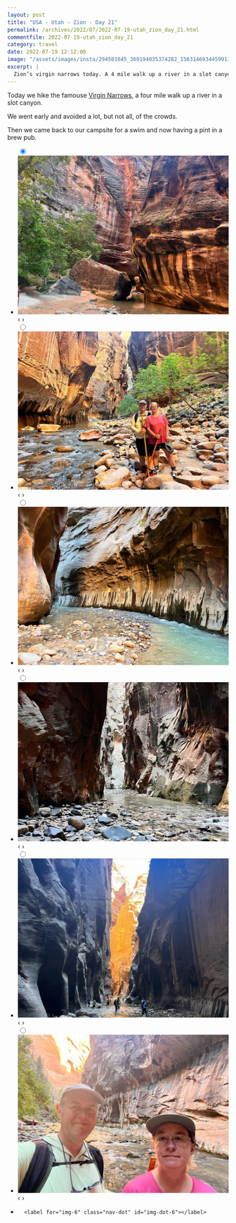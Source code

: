 ```yaml
---
layout: post
title: "USA - Utah - Zion - Day 21"
permalink: /archives/2022/07/2022-07-19-utah_zion_day_21.html
commentfile: 2022-07-19-utah_zion_day_21
category: travel
date: 2022-07-19 12:12:00
image: "/assets/images/insta/294501045_369194035374282_1563146934459913794_n_18229044997193874.jpg"
excerpt: |
  Zion’s virgin narrows today. A 4 mile walk up a river in a slot canyon. We went early and avoided a lot of the crowds. Came back for a swim and now having a pint in a brew pub.
---
```


Today we hike the famouse [Virgin Narrows](https://maps.app.goo.gl/4xaTD2T2j5zJzqbF9), a four mile walk up a river in a slot canyon.

We went early and avoided a lot, but not all, of the crowds.

Then we came back to our campsite for a swim and now having a pint in a brew pub.

<ul class="slides">
    <input type="radio" name="radio-btn" id="img-1" checked="checked" />
    <li class="slide-container">
        <div class="slide">
          <a href="/assets/images/insta/295079838_5531556683567307_8433719437696349425_n_17960985256809908.jpg"><img src="/assets/images/insta/295079838_5531556683567307_8433719437696349425_n_17960985256809908.jpg" /></a>
        </div>
    <div class="nav">
      <label for="img-6" class="prev">&#x2039;</label>
      <label for="img-2" class="next">&#x203a;</label>
    </div>
    </li>
        <input type="radio" name="radio-btn" id="img-2"  />
    <li class="slide-container">
        <div class="slide">
          <a href="/assets/images/insta/294245647_116892797748613_1780271529539767184_n_18137235649275852.jpg"><img src="/assets/images/insta/294245647_116892797748613_1780271529539767184_n_18137235649275852.jpg" /></a>
        </div>
    <div class="nav">
      <label for="img-1" class="prev">&#x2039;</label>
      <label for="img-3" class="next">&#x203a;</label>
    </div>
    </li>
        <input type="radio" name="radio-btn" id="img-3"  />
    <li class="slide-container">
        <div class="slide">
          <a href="/assets/images/insta/294608826_299479632363600_8913147263325685918_n_17964498325772168.jpg"><img src="/assets/images/insta/294608826_299479632363600_8913147263325685918_n_17964498325772168.jpg" /></a>
        </div>
    <div class="nav">
      <label for="img-2" class="prev">&#x2039;</label>
      <label for="img-4" class="next">&#x203a;</label>
    </div>
    </li>
        <input type="radio" name="radio-btn" id="img-4"  />
    <li class="slide-container">
        <div class="slide">
          <a href="/assets/images/insta/294202538_1906464682894202_4238792034056064094_n_17951683468977707.jpg"><img src="/assets/images/insta/294202538_1906464682894202_4238792034056064094_n_17951683468977707.jpg" /></a>
        </div>
    <div class="nav">
      <label for="img-3" class="prev">&#x2039;</label>
      <label for="img-5" class="next">&#x203a;</label>
    </div>
    </li>
        <input type="radio" name="radio-btn" id="img-5"  />
    <li class="slide-container">
        <div class="slide">
          <a href="/assets/images/insta/294612223_419436790239486_8160321407234176802_n_18206920558090405.jpg"><img src="/assets/images/insta/294612223_419436790239486_8160321407234176802_n_18206920558090405.jpg" /></a>
        </div>
    <div class="nav">
      <label for="img-4" class="prev">&#x2039;</label>
      <label for="img-6" class="next">&#x203a;</label>
    </div>
    </li>
    <input type="radio" name="radio-btn" id="img-6" />
    <li class="slide-container">
        <div class="slide">
          <a href="/assets/images/insta/294501045_369194035374282_1563146934459913794_n_18229044997193874.jpg"><img src="/assets/images/insta/294501045_369194035374282_1563146934459913794_n_18229044997193874.jpg" /></a>
        </div>
    <div class="nav">
      <label for="img-5" class="prev">&#x2039;</label>
      <label for="img-1" class="next">&#x203a;</label>
    </div>
    </li>
			
<li class="nav-dots">
      <label for="img-1" class="nav-dot" id="img-dot-1"></label>
      <label for="img-2" class="nav-dot" id="img-dot-2"></label>
      <label for="img-3" class="nav-dot" id="img-dot-3"></label>
      <label for="img-4" class="nav-dot" id="img-dot-4"></label>
      <label for="img-5" class="nav-dot" id="img-dot-5"></label>

      <label for="img-6" class="nav-dot" id="img-dot-6"></label>

</li>
</ul>
